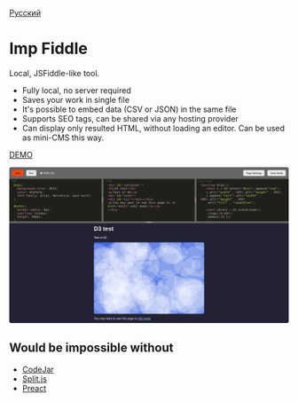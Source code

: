 [Русский](README.ru.md)

Imp Fiddle
==========

Local, JSFiddle-like tool.

- Fully local, no server required
- Saves your work in single file
- It's possible to embed data (CSV or JSON) in the same file
- Supports SEO tags, can be shared via any hosting provider
- Can display only resulted HTML, without loading an editor. Can be used as mini-CMS this way.

[ DEMO ](https://girobusan.github.io/imp-fiddle/)

![screenshot](docs/fiddler.png)


Would be impossible without
---------------------------

- [ CodeJar ](https://github.com/antonmedv/codejar)
- [ Split.js ](https://github.com/nathancahill/split/tree/master/packages/splitjs)
- [ Preact ](https://preactjs.com/)



